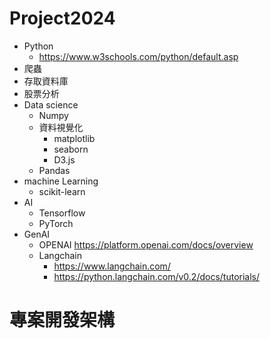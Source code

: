 # Project2024
- Python
  - https://www.w3schools.com/python/default.asp 
- 爬蟲
- 存取資料庫
- 股票分析
- Data science
  - Numpy
  - 資料視覺化
    - matplotlib
    - seaborn
    - D3.js 
  - Pandas 
- machine Learning
  - scikit-learn 
- AI
  - Tensorflow
  - PyTorch 
- GenAI
  - OPENAI  https://platform.openai.com/docs/overview
  - Langchain
    - https://www.langchain.com/
    - https://python.langchain.com/v0.2/docs/tutorials/ 



# 專案開發架構
